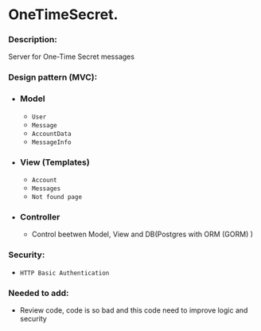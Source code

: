 # OneTimeSecret.

### Description:
Server for One-Time Secret messages

### Design pattern (MVC):
- ### Model
    - `User`
    - `Message`
    - `AccountData`
    - `MessageInfo`
- ### View (Templates)
    - `Account`
    - `Messages`
    - `Not found page`
- ### Controller
    - Control beetwen Model, View and DB(Postgres with ORM (GORM) )

### Security:
- `HTTP Basic Authentication`

### Needed to add:
- Review code, code is so bad and this code need to improve logic and security
